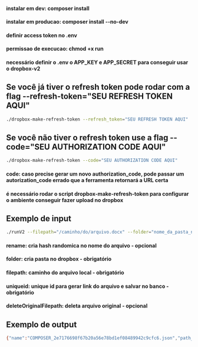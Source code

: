#### instalar em dev: composer install
#### instalar em producao: composer install --no-dev
#### definir access token no .env
#### permissao de execucao: chmod +x run
#### necessário definir o .env o APP_KEY e APP_SECRET para conseguir usar o dropbox-v2

## Se você já tiver o refresh token pode rodar com a flag --refresh-token="SEU REFRESH TOKEN AQUI"
```bash
./dropbox-make-refresh-token --refresh_token="SEU REFRESH TOKEN AQUI"
```

## Se você não tiver o refresh token use a flag --code="SEU AUTHORIZATION CODE AQUI"
```bash
./dropbox-make-refresh-token --code="SEU AUTHORIZATION CODE AQUI"
```
#### code: caso precise gerar um novo authorization_code, pode passar um autorization_code errado que a ferramenta retornará a URL certa
#### é necessário rodar o script dropbox-make-refresh-token para configurar o ambiente conseguir fazer upload no dropbox

## Exemplo de input
```bash
./runV2 --filepath="/caminho/do/arquivo.docx" --folder="nome_da_pasta_no_dropbox" --uniqueid="1616153143.306" --rename
```
#### rename: cria hash randomica no nome do arquivo - opcional
#### folder: cria pasta no dropbox - obrigatório
#### filepath: caminho do arquivo local - obrigatório
#### uniqueid: unique id para gerar link do arquivo e salvar no banco - obrigatório
#### deleteOriginalFilepath: deleta arquivo original - opcional

## Exemplo de output
```bash
{"name":"COMPOSER_2e7176698f67b20a56e78bd1ef08489942c9cfc6.json","path_lower":"\/asd\/composer_2e7176698f67b20a56e78bd1ef08489942c9cfc6.json","path_display":"\/asd\/COMPOSER_2e7176698f67b20a56e78bd1ef08489942c9cfc6.json","id":"id:mIaxNnMYK7AAAAAAAAAASw","client_modified":"2022-02-16T16:28:29Z","server_modified":"2022-02-16T16:28:30Z","rev":"5d82523d5969954f7daf6","size":399,"is_downloadable":true,"content_hash":"33ceb8a3a985de47f4adab496cbdc201b2abae321a353dd5c8eba2162cc520f0",".tag":"file"}
```